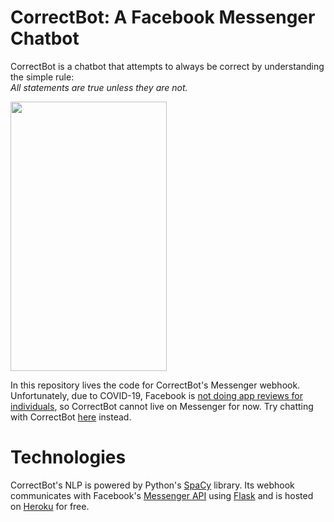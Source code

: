 # CorrectBot: A Facebook Messenger Chatbot
CorrectBot is a chatbot that attempts to always be correct by understanding the simple rule:  
*All statements are true unless they are not.*

<img src="images/CorrectBot-Demo.gif" width="250" height="431"/>

In this repository lives the code for CorrectBot's Messenger webhook.
Unfortunately, due to COVID-19, Facebook is 
[not doing app reviews for individuals](https://developers.facebook.com/docs/development/release/individual-verification), 
so CorrectBot cannot live on Messenger for now. 
Try chatting with CorrectBot [here](https://oojiang.github.io/CorrectBot/) instead.

# Technologies
CorrectBot's NLP is powered by Python's [SpaCy](https://spacy.io/) library. 
Its webhook communicates with Facebook's [Messenger API](https://developers.facebook.com/docs/messenger-platform/) 
using [Flask](https://palletsprojects.com/p/flask/) and is hosted on [Heroku](https://www.heroku.com/) for free.
